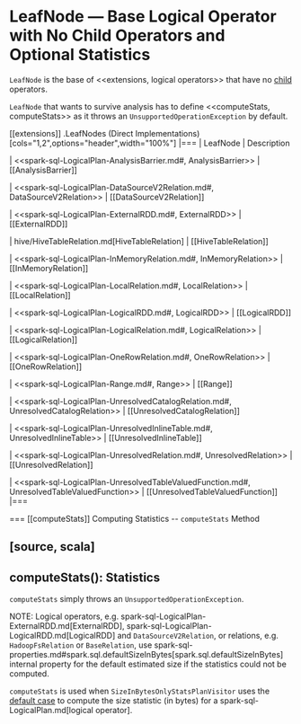 # LeafNode &mdash; Base Logical Operator with No Child Operators and Optional Statistics

`LeafNode` is the base of <<extensions, logical operators>> that have no [child](../catalyst/TreeNode.md#children) operators.

`LeafNode` that wants to survive analysis has to define <<computeStats, computeStats>> as it throws an `UnsupportedOperationException` by default.

[[extensions]]
.LeafNodes (Direct Implementations)
[cols="1,2",options="header",width="100%"]
|===
| LeafNode
| Description

| <<spark-sql-LogicalPlan-AnalysisBarrier.md#, AnalysisBarrier>>
| [[AnalysisBarrier]]

| <<spark-sql-LogicalPlan-DataSourceV2Relation.md#, DataSourceV2Relation>>
| [[DataSourceV2Relation]]

| <<spark-sql-LogicalPlan-ExternalRDD.md#, ExternalRDD>>
| [[ExternalRDD]]

| hive/HiveTableRelation.md[HiveTableRelation]
| [[HiveTableRelation]]

| <<spark-sql-LogicalPlan-InMemoryRelation.md#, InMemoryRelation>>
| [[InMemoryRelation]]

| <<spark-sql-LogicalPlan-LocalRelation.md#, LocalRelation>>
| [[LocalRelation]]

| <<spark-sql-LogicalPlan-LogicalRDD.md#, LogicalRDD>>
| [[LogicalRDD]]

| <<spark-sql-LogicalPlan-LogicalRelation.md#, LogicalRelation>>
| [[LogicalRelation]]

| <<spark-sql-LogicalPlan-OneRowRelation.md#, OneRowRelation>>
| [[OneRowRelation]]

| <<spark-sql-LogicalPlan-Range.md#, Range>>
| [[Range]]

| <<spark-sql-LogicalPlan-UnresolvedCatalogRelation.md#, UnresolvedCatalogRelation>>
| [[UnresolvedCatalogRelation]]

| <<spark-sql-LogicalPlan-UnresolvedInlineTable.md#, UnresolvedInlineTable>>
| [[UnresolvedInlineTable]]

| <<spark-sql-LogicalPlan-UnresolvedRelation.md#, UnresolvedRelation>>
| [[UnresolvedRelation]]

| <<spark-sql-LogicalPlan-UnresolvedTableValuedFunction.md#, UnresolvedTableValuedFunction>>
| [[UnresolvedTableValuedFunction]]
|===

=== [[computeStats]] Computing Statistics -- `computeStats` Method

[source, scala]
----
computeStats(): Statistics
----

`computeStats` simply throws an `UnsupportedOperationException`.

NOTE: Logical operators, e.g. spark-sql-LogicalPlan-ExternalRDD.md[ExternalRDD], spark-sql-LogicalPlan-LogicalRDD.md[LogicalRDD] and `DataSourceV2Relation`, or relations, e.g. `HadoopFsRelation` or `BaseRelation`, use spark-sql-properties.md#spark.sql.defaultSizeInBytes[spark.sql.defaultSizeInBytes] internal property for the default estimated size if the statistics could not be computed.

`computeStats` is used when `SizeInBytesOnlyStatsPlanVisitor` uses the [default case](SizeInBytesOnlyStatsPlanVisitor.md#default) to compute the size statistic (in bytes) for a spark-sql-LogicalPlan.md[logical operator].
